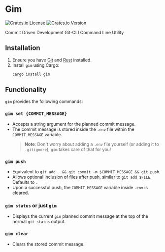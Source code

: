 # Gim

[![Crates.io License](https://img.shields.io/crates/l/gim)](https://opensource.org/licenses/MIT)
[![Crates.io Version](https://img.shields.io/crates/v/gim)](https://crates.io/crates/gim)

Commit Driven Development Git-CLI Command Line Utility

## Installation

1. Ensure you have [Git](https://git-scm.com/book/en/v2/Getting-Started-Installing-Git) and [Rust](https://www.rust-lang.org/tools/install) installed.
2. Install `gim` using Cargo:
    ```sh
    cargo install gim
    ```

## Functionality

`gim` provides the following commands:

### `gim set {COMMIT_MESSAGE}`

- Accepts a string argument for the planned commit message.
- The commit message is stored inside the `.env` file within the `COMMIT_MESSAGE` variable.
    > **Note**: Don't worry about adding a `.env` file yourself (or adding it to `.gitignore`), `gim` takes care of that for you!

### `gim push`

- Equivalent to `git add . && git commit -m $COMMIT_MESSAGE && git push`.
- Allows optional inclusion of files after push, similar to `git add $FILE`. Defaults to `.`
- Upon a successful push, the `COMMIT_MESSAGE` variable inside `.env` is cleared.
### `gim status` or just `gim`

- Displays the current `gim` planned commit message at the top of the normal `git status` output.

### `gim clear`

- Clears the stored commit message.
